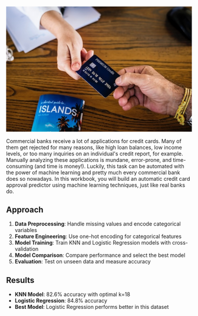 ![Credit Card](./image/credit_card.jpg)


Commercial banks receive a lot of applications for credit cards. Many of them get rejected for many reasons, like high loan balances, low income levels, or too many inquiries on an individual's credit report, for example. Manually analyzing these applications is mundane, error-prone, and time-consuming (and time is money!). Luckily, this task can be automated with the power of machine learning and pretty much every commercial bank does so nowadays. In this workbook, you will build an automatic credit card approval predictor using machine learning techniques, just like real banks do.

## Approach

1. **Data Preprocessing**: Handle missing values and encode categorical variables
2. **Feature Engineering**: Use one-hot encoding for categorical features
3. **Model Training**: Train KNN and Logistic Regression models with cross-validation
4. **Model Comparison**: Compare performance and select the best model
5. **Evaluation**: Test on unseen data and measure accuracy

## Results
- **KNN Model**: 82.6% accuracy with optimal k=18
- **Logistic Regression**: 84.8% accuracy
- **Best Model**: Logistic Regression performs better in this dataset


